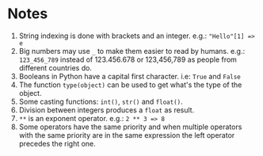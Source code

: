# Notes

1. String indexing is done with brackets and an integer. e.g.: `"Hello"[1] => e`
2. Big numbers may use `_` to make them easier to read by humans. e.g.: `123_456_789` instead of 123.456.678 or 123,456,789 as people from different countries do.
3. Booleans in Python have a capital first character. i.e: `True` and `False`
4. The function `type(object)` can be used to get what's the type of the object.
5. Some casting functions: `int()`, `str()` and `float()`.
6. Division between integers produces a `float` as result.
7. `**` is an exponent operator. e.g.: `2 ** 3 => 8`
8. Some operators have the same priority and when multiple operators with the same priority are in the same expression the left operator precedes the right one.